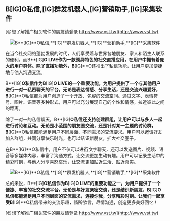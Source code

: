 ## **B**[IG]**O私信,**[IG]**群发机器人,**[IG]**营销助手,**[IG]**采集软件**

[😍想了解推广相关软件的朋友请登录 http://www.vst.tw](http://www.vst.tw)

 <center><img src="https://vst.tw/MP4/tuiguang/png/7.png" alt="B**[IG]**O私信,**[IG]**群发机器人,**[IG]**营销助手,**[IG]**采集软件"></center>

在当今社交网络蓬勃发展的时代，人们享受着与世界各地朋友、家人和陌生人联系的便利。而B**[IG]**O LIVE作为一款颇具特色的社交直播应用，在用户中拥有着庞大的用户群体。除了直播功能外，B**[IG]**O还推出了私信功能，让用户更加便捷地与他人沟通交流。

B**[IG]**O私信作为B**[IG]**O LIVE的一个重要功能，为用户提供了一个与其他用户进行一对一私密聊天的平台。无论是表达情感、分享生活，还是交流兴趣爱好，B**[IG]**O私信都为用户创造了一个开放、包容的交流空间。通过文字、表情符号、图片、语音等多种形式，用户可以充分展现自己的个性和情感，拉近彼此之间的距离。

除了一对一的私信聊天，B**[IG]**O私信还支持创建群组，让用户可以与多人一起进行讨论和互动。无论是小范围的朋友圈交流，还是针对某一主题的讨论群，B**[IG]**O私信都能满足用户不同层面、不同需求的交流要求。用户可以邀请好友加入群组，共同分享快乐时光，也可以结识新朋友，扩大社交圈子。

在B**[IG]**O私信中，用户不仅可以进行文字聊天，还可以发送图片、视频、语音等多媒体内容，丰富了沟通方式，让交流更加生动有趣。用户可以记录生活中的精彩时刻，与他人分享喜怒哀乐，让交流更加贴近生活、贴近真实。

 <center><img src="https://vst.tw/MP4/tuiguang/png/6.png" alt="B**[IG]**O私信,**[IG]**群发机器人,**[IG]**营销助手,**[IG]**采集软件"></center>

总的来说，B**[IG]**O私信作为B**[IG]**O LIVE的重要功能之一，为用户提供了一个便捷、丰富的社交交流平台。无论是与好友亲密交谈，还是结识新朋友，B**[IG]**O私信都能满足用户不同层面的交流需求，连接你我，分享精彩时刻。让我们一起享受B**[IG]**O私信带来的交流乐趣，畅所欲言，尽情沟通，创造更多美好回忆！

[😍想了解推广相关软件的朋友请登录 http://www.vst.tw](http://www.vst.tw)



